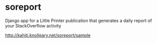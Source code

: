 soreport
=======

Django app for a Little Printer publication that generates a daily report of your StackOverflow activity

http://kahiti.knolleary.net/soreport/sample
